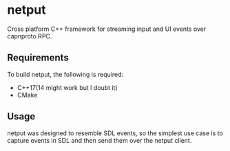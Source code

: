 # netput

Cross platform C++ framework for streaming input and UI events over capnproto RPC.

## Requirements

To build netput, the following is required:

+ C++17(14 might work but I doubt it)
+ CMake

## Usage

netput was designed to resemble SDL events, so the simplest use case is
to capture events in SDL and then send them over the netput client.

